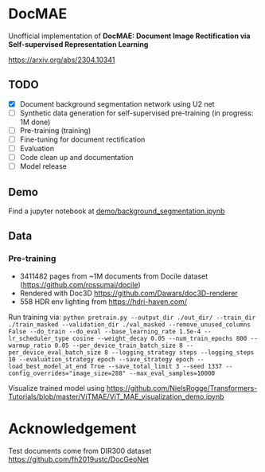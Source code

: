 # DocMAE

Unofficial implementation of **DocMAE: Document Image Rectification via Self-supervised Representation Learning**

https://arxiv.org/abs/2304.10341

## TODO

- [x] Document background segmentation network using U2 net
- [ ] Synthetic data generation for self-supervised pre-training (in progress: 1M done)
- [ ] Pre-training (training)
- [ ] Fine-tuning for document rectification
- [ ] Evaluation
- [ ] Code clean up and documentation
- [ ] Model release

## Demo

Find a jupyter notebook at [demo/background_segmentation.ipynb](demo/background_segmentation.ipynb)

## Data

### Pre-training

- 3411482 pages from ~1M documents from Docile dataset (https://github.com/rossumai/docile)
- Rendered with Doc3D https://github.com/Dawars/doc3D-renderer
- 558 HDR env lighting from https://hdri-haven.com/

Run training via:
`python pretrain.py --output_dir ./out_dir/ --train_dir ./train_masked --validation_dir ./val_masked --remove_unused_columns False --do_train --do_eval --base_learning_rate 1.5e-4 --lr_scheduler_type cosine --weight_decay 0.05 --num_train_epochs 800 --warmup_ratio 0.05 --per_device_train_batch_size 8 --per_device_eval_batch_size 8 --logging_strategy steps --logging_steps 10 --evaluation_strategy epoch --save_strategy epoch --load_best_model_at_end True --save_total_limit 3 --seed 1337 --config_overrides="image_size=288" --max_eval_samples=10000`

Visualize trained model using https://github.com/NielsRogge/Transformers-Tutorials/blob/master/ViTMAE/ViT_MAE_visualization_demo.ipynb

# Acknowledgement

Test documents come from DIR300 dataset https://github.com/fh2019ustc/DocGeoNet